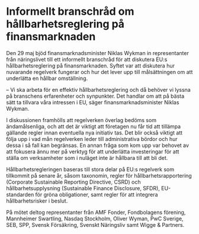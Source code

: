 # Informellt branschråd om hållbarhetsreglering på finansmarknaden

Den 29 maj bjöd finansmarknadsminister Niklas Wykman in representanter från näringslivet till ett informellt branschråd för att diskutera EU:s hållbarhetsreglering på finansmarknaden. Syftet var att diskutera hur nuvarande regelverk fungerar och hur det lever upp till målsättningen om att underlätta en hållbar omställning.


– Vi ska arbeta för en effektiv hållbarhetsreglering och då behöver vi lyssna på branschens erfarenheter och synpunkter. Det handlar om att på bästa sätt ta tillvara våra intressen i EU, säger finansmarknadsminister Niklas Wykman.

I diskussionen framhölls att regelverken överlag bedöms som ändamålsenliga, och att det är viktigt att företagen nu får tid att tillämpa gällande regler innan eventuella nya initiativ tas. Det blir också viktigt att följa upp i vad mån regelverken leder till administrativa bördor och hur dessa i så fall kan begränsas. En annan fråga som kom upp var behovet av att fokusera ännu mer på verktyg för att underlätta investeringar för att ställa om verksamheter som i nuläget inte är hållbara till att bli det.

Hållbarhetsregleringen baseras till stora delar på EU:s regelverk som tillkommit på senare år, såsom taxonomin, regler för hållbarhetsrapportering (Corporate Sustainable Reporting Directive, CSRD) och hållbarhetsupplysning (Sustainable Finance Disclosure, SFDR), EU\-standarden för gröna obligationer, samt regler för att integrera hållbarhetsrisker i beslut.

På mötet deltog representanter från AMF Fonder, Fondbolagens förening, Mannheimer Swartling, Nasdaq Stockholm, Oliver Wyman, PwC Sverige, SEB, SPP, Svensk Försäkring, Svenskt Näringsliv samt Wigge \& Partners.
